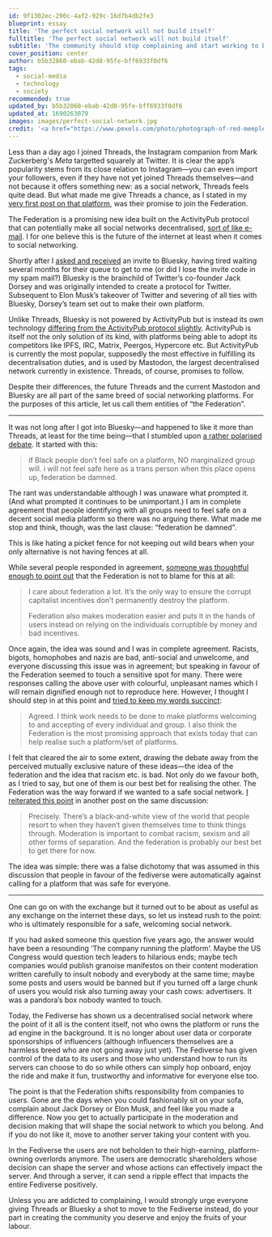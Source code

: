 ```yaml
---
id: 9f1302ec-290c-4af2-929c-16d7b4db2fe3
blueprint: essay
title: 'The perfect social network will not build itself'
fulltitle: 'The perfect social network will not build itself'
subtitle: 'The community should stop complaining and start working to build the social network they deserve—or settle for one built by bigots, nazis, racists and homophobes.'
cover_position: center
author: b5b32860-ebab-42d8-95fe-bff6933f0df6
tags:
  - social-media
  - technology
  - society
recommended: true
updated_by: b5b32860-ebab-42d8-95fe-bff6933f0df6
updated_at: 1690263079
images: images/perfect-social-network.jpg
credit: '<a href="https://www.pexels.com/photo/photograph-of-red-meeple-pieces-6989949/">DS Stories</a>'
---
```

Less than a day ago I joined Threads, the Instagram companion from Mark Zuckerberg's *Meta* targetted squarely at Twitter. It is clear the app’s popularity stems from its close relation to Instagram—you can even import your followers, even if they have not yet joined Threads themselves—and not because it offers something new: as a social network, Threads feels quite dead. But what made me give Threads a chance, as I stated in my [very first post on that platform](https://www.threads.net/t/CuquXK4pFpE/?igshid=MzRlODBiNWFlZA==), was their promise to join the Federation.

The Federation is a promising new idea built on the ActivityPub protocol that can potentially make all social networks decentralised, [sort of like e-mail](https://vhbelvadi.com/mastodon-future). I for one believe this is the future of the internet at least when it comes to social networking.

Shortly after I [asked and received](https://www.threads.net/t/CuquqORJS0L/?igshid=MzRlODBiNWFlZA==) an invite to Bluesky, having tired waiting several months for their queue to get to me (or did I lose the invite code in my spam mail?) Bluesky is the brainchild of Twitter’s co-founder Jack Dorsey and was originally intended to create a protocol for Twitter. Subsequent to Elon Musk’s takeover of Twitter and severing of all ties with Bluesky, Dorsey’s team set out to make their own platform.

Unlike Threads, Bluesky is not powered by ActivityPub but is instead its own technology [differing from the ActivityPub protocol slightly](https://www.spiceworks.com/tech/innovation/news/twitter-bluesky-decentralized-network-protocol/). ActivityPub is itself not the only solution of its kind, with platforms being able to adopt its competitors like IPFS, IRC, Matrix, Peergos, Hypercore etc. But ActivityPub is currently the most popular, supposedly the most effective in fulfilling its decentralisation duties, and is used by Mastodon, the largest decentralised network currently in existence. Threads, of course, promises to follow.

Despite their differences, the future Threads and the current Mastodon and Bluesky are all part of the same breed of social networking platforms. For the purposes of this article, let us call them entities of “the Federation”.

***

It was not long after I got into Bluesky—and happened to like it more than Threads, at least for the time being—that I stumbled upon [a rather polarised debate](https://bsky.app/profile/emilyonhere.gay/post/3k2i4mgm2t22t). It started with this:

> if Black people don’t feel safe on a platform, NO marginalized group will. i will not feel safe here as a trans person when this place opens up, federation be damned.

The rant was understandable although I was unaware what prompted it. (And what prompted it continues to be unimportant.) I am in complete agreement that people identifying with all groups need to feel safe on a decent social media platform so there was no arguing there. What made me stop and think, though, was the last clause: “federation be damned”.

This is like hating a picket fence for not keeping out wild bears when your only alternative is not having fences at all.

While several people responded in agreement, [someone was thoughtful enough to point out](https://bsky.app/profile/dusanmitrovic.xyz/post/3k2i63pcdsd2t) that the Federation is not to blame for this at all:

> I care about federation a lot. It’s the only way to ensure the corrupt capitalist incentives don’t permanently destroy the platform. 
> 
> Federation also makes moderation easier and puts it in the hands of users instead on relying on the individuals corruptible by money and bad incentives.

Once again, the idea was sound and I was in complete agreement. Racists, bigots, homophobes and nazis are bad, anti-social and unwelcome, and everyone discussing this issue was in agreement; but speaking in favour of the Federation seemed to touch a sensitive spot for many. There were responses calling the above user with colourful, unpleasant names which I will remain dignified enough not to reproduce here. However, I thought I should step in at this point and [tried to keep my words succinct](https://bsky.app/profile/vhbelvadi.com/post/3k2ide5kd2x2t):

> Agreed. I think work needs to be done to make platforms welcoming to and accepting of every individual and group. I also think the Federation is the most promising approach that exists today that can help realise such a platform/set of platforms.

I felt that cleared the air to some extent, drawing the debate away from the perceived mutually exclusive nature of these ideas—the idea of the federation and the idea that racism etc. is bad. Not only do we favour both, as I tried to say, but one of them is our best bet for realising the other. The Federation was the way forward if we wanted to a safe social network. [I reiterated this point](https://bsky.app/profile/vhbelvadi.com/post/3k2idiuc4fh2t) in another post on the same discussion:

> Precisely. There’s a black-and-white view of the world that people resort to when they haven’t given themselves time to think things through. Moderation is important to combat racism, sexism and all other forms of separation. And the federation is probably our best bet to get there for now.

The idea was simple: there was a false dichotomy that was assumed in this discussion that people in favour of the fediverse were automatically against calling for a platform that was safe for everyone.

***

One can go on with the exchange but it turned out to be about as useful as any exchange on the internet these days, so let us instead rush to the point: who is ultimately responsible for a safe, welcoming social network.

If you had asked someone this question five years ago, the answer would have been a resounding ‘The company running the platform’. Maybe the US Congress would question tech leaders to hilarious ends; maybe tech companies would publish granoise manifestos on their content moderation written carefully to insult nobody and everybody at the same time; maybe some posts and users would be banned but if you turned off a large chunk of users you would risk also turning away your cash cows: advertisers. It was a pandora’s box nobody wanted to touch.

Today, the Fediverse has shown us a decentralised social network where the point of it all is the content itself, not who owns the platform or runs the ad engine in the background. It is no longer about user data or corporate sponsorships of influencers (although influencers themselves are a harmless breed who are not going away just yet). The Fediverse has given control of the data to its users and those who understand how to run its servers can choose to do so while others can simply hop onboard, enjoy the ride and make it fun, trustworthy and informative for everyone else too.

The point is that the Federation shifts responsibility from companies to users. Gone are the days when you could fashionably sit on your sofa, complain about Jack Dorsey or Elon Musk, and feel like you made a difference. Now you get to actually participate in the moderation and decision making that will shape the social network to which you belong. And if you do not like it, move to another server taking your content with you.

In the Fediverse the users are not beholden to their high-earning, platform-owning overlords anymore. The users are democratic shareholders whose decision can shape the server and whose actions can effectively impact the server. And through a server, it can send a ripple effect that impacts the entire Fediverse positively.

Unless you are addicted to complaining, I would strongly urge everyone giving Threads or Bluesky a shot to move to the Fediverse instead, do your part in creating the community you deserve and enjoy the fruits of your labour.